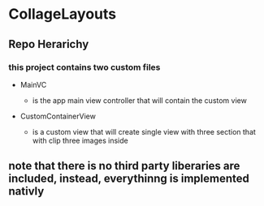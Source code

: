 #  CollageLayouts

## Repo Herarichy

### this project contains two custom files

- MainVC  
    - is the app main view controller that will contain the custom view

- CustomContainerView
    - is a custom view that will create single view with three section that with clip three images inside
    
    
## note that there is no third party liberaries are included, instead, everythinng is implemented nativly


